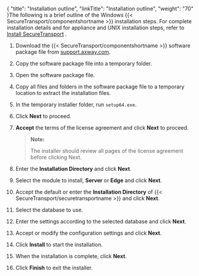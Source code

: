 {
    "title": "Installation outline",
    "linkTitle": "Installation outline",
    "weight": "70"
}The following is a brief outline of the Windows {{< SecureTransport/componentshortname  >}} installation steps. For complete installation details and for appliance and UNIX installation steps, refer to [Install SecureTransport](../../install_overview) .

1.  Download the {{< SecureTransport/componentshortname >}} software package file from [support.axway.com](https://support.axway.com/).

2.  Copy the software package file into a temporary folder.

3.  Open the software package file.

4.  Copy all files and folders in the software package file to a temporary location to extract the installation files.

5.  In the temporary installer folder, run `setup64.exe`.

6.  Click **Next** to proceed.

7.  **Accept** the terms of the license agreement and click **Next** to proceed.  

    > **Note:**
    >
    > The installer should review all pages of the license agreement before clicking Next.

8.  Enter the **Installation Directory** and click **Next**.

9.  Select the module to install, **Server** or **Edge** and click **Next**.

10. Accept the default or enter the **Installation Directory** of {{< SecureTransport/securetransportname >}} and click **Next**.

11. Select the database to use.

12. Enter the settings according to the selected database and click **Next**.

13. Accept or modify the configuration settings and click **Next**.

14. Click **Install** to start the installation.

15. When the installation is complete, click **Next**.

16. Click **Finish** to exit the installer.
